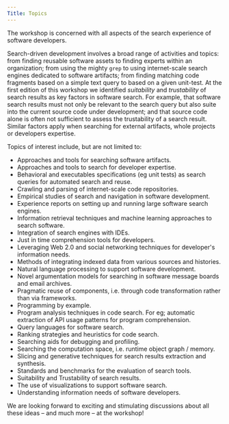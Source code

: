 ```yaml
---
Title: Topics
---
```


The workshop is concerned with all aspects of the search experience of
software developers.

Search-driven development involves a broad range of activities and
topics: from finding reusable software assets to finding experts
within an organization; from using the mighty <code>grep</code> to using
internet-scale search engines dedicated to software artifacts; from
finding matching code fragments based on a simple text query to based
on a given unit-test. At the first edition of this workshop we
identified *suitability* and *trustability* of search
results as key factors in software search. For example, that software
search results must not only be relevant to the search query but also
suite into the current source code under development; and that source
code alone is often not sufficient to assess the trustability of a
search result. Similar factors apply when searching for external
artifacts, whole projects or developers expertise.

Topics of interest include, but are not limited to: 


-  Approaches and tools for searching software artifacts.
-  Approaches and tools to search for developer expertise.
-  Behavioral and executables specifications (eg unit tests) as search queries for automated search and reuse.
-  Crawling and parsing of internet-scale code repositories.
-  Empirical studies of search and navigation in software development.
-  Experience reports on setting up and running large software search engines.
-  Information retrieval techniques and machine learning approaches to search software.
-  Integration of search engines with IDEs.
-  Just in time comprehension tools for developers.
-  Leveraging Web 2.0 and social networking techniques for developer's information needs.
-  Methods of integrating indexed data from various sources and histories.
-  Natural language processing to support software development.
-  Novel argumentation models for searching in software message boards and email archives.
-  Pragmatic reuse of components, i.e. through code transformation rather than via frameworks.
-  Programming by example.
-  Program analysis techniques in code search. For eg; automatic extraction of API usage patterns for program comprehension.
-  Query languages for software search.
-  Ranking strategies and heuristics for code search.
-  Searching aids for debugging and profiling.
-  Searching the computation space, i.e. runtime object graph / memory.
-  Slicing and generative techniques for search results extraction and synthesis.
-  Standards and benchmarks for the evaluation of search tools.
-  Suitability and Trustability of search results.
-  The use of visualizations to support software search.
-  Understanding information needs of software developers.

We are looking forward to exciting and stimulating discussions about all these ideas &ndash; and much more &ndash; at the workshop!
